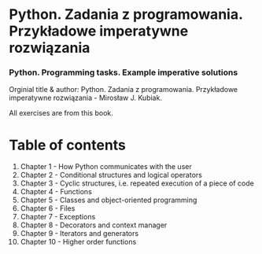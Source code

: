 # Python. Zadania z programowania. Przykładowe imperatywne rozwiązania
### Python. Programming tasks. Example imperative solutions

Orginial title & author: Python. Zadania z programowania. Przykładowe imperatywne rozwiązania - Mirosław J. Kubiak.

All exercises are from this book. 

# Table of contents

1. Chapter 1 - How Python communicates with the user
2. Chapter 2 - Conditional structures and logical operators
3. Chapter 3 - Cyclic structures, i.e. repeated execution of a piece of code
4. Chapter 4 - Functions
5. Chapter 5 - Classes and object-oriented programming
6. Chapter 6 - Files
7. Chapter 7 - Exceptions
8. Chapter 8 - Decorators and context manager 
9. Chapter 9 - Iterators and generators
10. Chapter 10 - Higher order functions 